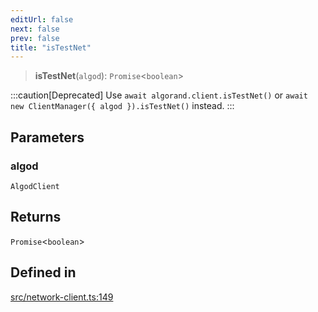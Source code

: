 ```yaml
---
editUrl: false
next: false
prev: false
title: "isTestNet"
---
```


> **isTestNet**(`algod`): `Promise`\<`boolean`\>

:::caution[Deprecated]
Use `await algorand.client.isTestNet()` or `await new ClientManager({ algod }).isTestNet()` instead.
:::

## Parameters

### algod

`AlgodClient`

## Returns

`Promise`\<`boolean`\>

## Defined in

[src/network-client.ts:149](https://github.com/algorandfoundation/algokit-utils-ts/blob/e57e96ab17213653e656688e8d7251c0107554cf/src/network-client.ts#L149)
